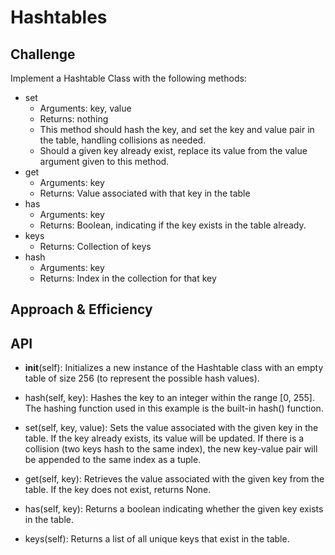 # Hashtables
<!-- Short summary or background information -->

## Challenge
<!-- Description of the challenge -->
Implement a Hashtable Class with the following methods:

- set
    - Arguments: key, value
    - Returns: nothing
    - This method should hash the key, and set the key and value pair in the table, handling collisions as needed.
    - Should a given key already exist, replace its value from the value argument given to this method.
- get
    - Arguments: key
    - Returns: Value associated with that key in the table
- has
    - Arguments: key
    - Returns: Boolean, indicating if the key exists in the table already.
- keys
    - Returns: Collection of keys
- hash
    - Arguments: key
    - Returns: Index in the collection for that key


## Approach & Efficiency
<!-- What approach did you take? Why? What is the Big O space/time for this approach? -->

## API
<!-- Description of each method publicly available in each of your hashtable -->
- __init__(self): Initializes a new instance of the Hashtable class with an empty table of size 256 (to represent the possible hash values).

- hash(self, key): Hashes the key to an integer within the range [0, 255]. The hashing function used in this example is the built-in hash() function.

- set(self, key, value): Sets the value associated with the given key in the table. If the key already exists, its value will be updated. If there is a collision (two keys hash to the same index), the new key-value pair will be appended to the same index as a tuple.

- get(self, key): Retrieves the value associated with the given key from the table. If the key does not exist, returns None.

- has(self, key): Returns a boolean indicating whether the given key exists in the table.

- keys(self): Returns a list of all unique keys that exist in the table.